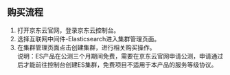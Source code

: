 ## 购买流程
1.	打开京东云官网，登录京东云控制台。</br>
2.	选择互联网中间件-Elasticsearch进入集群管理页面。</br>
3.	在集群管理页面点击创建集群，进行相关购买操作。</br>
说明：ES产品在公测三个月期间免费，需要在京东云官网申请公测，申请通过后才能前往控制台创建ES集群，免费项目不适用于本产品的服务等级协议。
